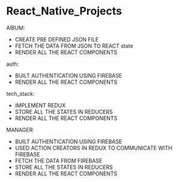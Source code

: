# React_Native_Projects



AlBUM: 

- CREATE PRE DEFINED JSON FILE 
- FETCH THE DATA FROM JSON TO REACT state
- RENDER ALL THE REACT COMPONENTS 


auth: 

- BUILT AUTHENTICATION USING FIREBASE 
- RENDER ALL THE REACT COMPONENTS 

tech_stack: 

- IMPLEMENT REDUX 
- STORE ALL THE STATES IN REDUCERS 
- RENDER ALL THE REACT COMPONENTS 

MANAGER: 

- BUILT AUTHENTICATION USING FIREBASE 
- USED ACTION CREATORS IN REDUX TO COMMUNICATE WITH FIREBASE 
- FETCH THE DATA FROM FIREBASE 
- STORE ALL THE STATES IN REDUCERS 
- RENDER ALL THE REACT COMPONENTS

